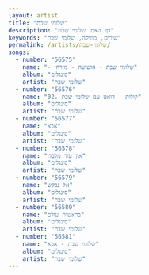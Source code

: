 ```yaml
---
layout: artist
title: "שלומי שבת"
description: "דף האמן שלומי שבת"
keywords: "שירים, מוזיקה, שלומי שבת"
permalink: /artists/שלומי-שבת/
songs:
  - number: "56575"
    name: "- שלומי שבת - הושיעה - מזרחי"
    album: "סינגלים"
    artist: "שלומי שבת"
  - number: "56576"
    name: "02. קולות - דואט עם שלומי שבת"
    album: "סינגלים"
    artist: "שלומי שבת"
  - number: "56577"
    name: "אבא"
    album: "סינגלים"
    artist: "שלומי שבת"
  - number: "56578"
    name: "אין עוד מלבדו"
    album: "סינגלים"
    artist: "שלומי שבת"
  - number: "56579"
    name: "אל נבקש"
    album: "סינגלים"
    artist: "שלומי שבת"
  - number: "56580"
    name: "בראשית עולם"
    album: "סינגלים"
    artist: "שלומי שבת"
  - number: "56581"
    name: "שלומי שבת - אבא"
    album: "סינגלים"
    artist: "שלומי שבת"
---
```

